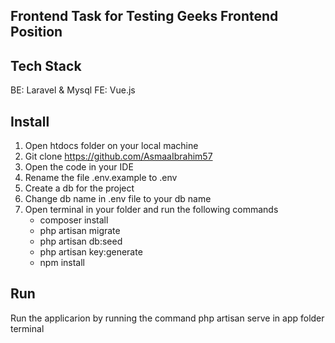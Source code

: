 ## Frontend Task for Testing Geeks Frontend Position

## Tech Stack 
BE: Laravel & Mysql
FE: Vue.js


## Install
1. Open htdocs folder on your local machine
2. Git clone https://github.com/AsmaaIbrahim57
3. Open the code in your IDE
4. Rename the file .env.example to .env
5. Create a db for the project
6. Change db name in .env file to your db name
7. Open terminal in your folder and run the following commands
    - composer install
    - php artisan migrate 
    - php artisan db:seed
    - php artisan key:generate
    - npm install


## Run    
Run the applicarion by running the command php artisan serve in app folder terminal



